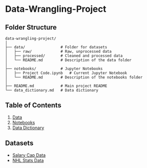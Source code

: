 # Data-Wrangling-Project

## Folder Structure
```
data-wrangling-project/
│
├── data/                # Folder for datasets
│   ├── raw/             # Raw, unprocessed data
│   ├── processed/       # Cleaned and processed data
│   └── README.md        # Description of the data folder
│
├── notebooks/           # Jupyter Notebooks
│   ├── Project Code.ipynb   # Current Jupyter Notebook
│   └── README.md        # Description of the notebooks folder
│
├── README.md            # Main project README
└── data_dictionary.md   # Data dictionary
```


## Table of Contents
1. [Data](Data/README.md)
2. [Notebooks](Notebook/README.md)
3. [Data Dictionary](Data_Dictionary.md)

## Datasets
- [Salary Cap Data](https://www.spotrac.com/nhl/cap)
- [NHL Stats Data](https://www.nhl.com/stats/teams?aggregate=0&reportType=season&seasonFrom=20112012&seasonTo=20232024&gameType=2&sort=a_seasonId&page=0&pageSize=50)
